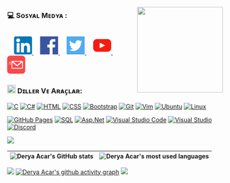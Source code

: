<a href="#" target="blank"> <img align="right" src="https://i.hizliresim.com/eazh7lo.png" height="200" width="200" /></a>

<h3 align="left">💻 Sᴏꜱʏᴀʟ Mᴇᴅʏᴀ :</h3>
</br>
&nbsp;&nbsp;&nbsp;
<a href="https://www.linkedin.com/in/derya-acar-aa5533230/">
    <picture>
        <source media="(prefers-color-scheme: dark)" srcset="https://github.com/deryaxacar/deryaxacar/blob/main/social/linkedin.png?raw=true">
        <img src="https://github.com/deryaxacar/deryaxacar/blob/main/social/linkedin..light.png?raw=true" width="42" height="42">
    </picture>
</a>
&nbsp;&nbsp;&nbsp;
<a href="https://www.facebook.com/people/Derya-Acar/pfbid02Mjij3PsnvX1XmzwCi5pJwYfXYVYXSA7AmPUYgXv4TyiYDi37daW8XC3oBD5YP4nHl/">
    <picture>
        <source media="(prefers-color-scheme: dark)" srcset="https://github.com/deryaxacar/deryaxacar/blob/main/social/facebook.png?raw=true">
        <img src="https://github.com/deryaxacar/deryaxacar/blob/main/social/facebook..light.png?raw=true" width="42" height="42">
    </picture>
</a>
&nbsp;&nbsp;&nbsp;
<a href="https://twitter.comderyaxacarr">
    <picture>
        <source media="(prefers-color-scheme: dark)" srcset="https://github.com/deryaxacar/deryaxacar/blob/main/social/twitter.png?raw=true">
        <img src="https://github.com/deryaxacar/deryaxacar/blob/main/social/twitter.light.png?raw=true" width="42" height="42">
    </picture>
</a>
&nbsp;&nbsp;&nbsp;
<a href="https://www.youtube.com/@jgphilpott">
    <picture>
        <source media="(prefers-color-scheme: dark)" srcset="https://github.com/deryaxacar/deryaxacar/blob/main/social/youtube.png?raw=true">
        <img src="https://github.com/deryaxacar/deryaxacar/blob/main/social/youtube..light.png?raw=true" width="42" height="42">
    </picture>
</a>
&nbsp;&nbsp;&nbsp;
<a href="https://www.gmail.com/derya41acar@gmail.com">
    <picture>
        <source media="(prefers-color-scheme: dark)" srcset="https://github.com/deryaxacar/deryaxacar/blob/main/social/email.png?raw=true">
        <img src="https://github.com/deryaxacar/deryaxacar/blob/main/social/email..light.png?raw=true" width="42" height="42">
    </picture>
</a>
<h3 align="left"><img src="https://media.giphy.com/media/IcnxGGAj0ubyB2r5M6/giphy.gif" width=20 height=20> Dɪʟʟᴇʀ Vᴇ Aʀᴀᴄ̧ʟᴀʀ:</h3>
<p>
<a href="#"><img alt="C" src="https://custom-icon-badges.demolab.com/badge/C-525DE9.svg?logo=c-in-hexagon&logoColor=white"></a>
<a href="#"><img alt="C#" src="https://custom-icon-badges.demolab.com/badge/C%23-525DE9.svg?logo=cs2&logoColor=white"></a>
<a href="#"><img alt="HTML" src="https://img.shields.io/badge/HTML-525DE9.svg?logo=html5&logoColor=white"></a>
<a href="#"><img alt="CSS" src="https://img.shields.io/badge/CSS-525DE9.svg?logo=css3&logoColor=white"></a>
<a href="#"><img alt="Bootstrap" src="https://img.shields.io/badge/Bootstrap-525DE9.svg?logo=bootstrap&logoColor=white"></a>
<a href="#"><img alt="Git" src="https://img.shields.io/badge/Git-525DE9.svg?logo=git&logoColor=white&style=flat"></a>
<a href="#"><img alt="Vim" src="https://img.shields.io/badge/Vim-525DE9.svg?logo=vim&logoColor=white&style=flat"></a>
<a href="#"><img alt="Ubuntu" src="https://img.shields.io/badge/Ubuntu-525DE9.svg?logo=ubuntu&logoColor=white&style=flat"></a>
<a href="#"><img alt="Linux" src="https://img.shields.io/badge/Linux-525DE9.svg?logo=linux&logoColor=white&style=flat"></a>
</a>
</p> 
<p>
<a href="#"><img alt="GitHub Pages" src="https://img.shields.io/badge/GitHub%20Pages-525DE9.svg?logo=github&logoColor=white"></a>
<a href="#"><img alt="SQL" src="https://custom-icon-badges.demolab.com/badge/SQL-525DE9.svg?logo=database&logoColor=white"></a>
<a href="#"><img alt="Asp.Net" src="https://custom-icon-badges.demolab.com/badge/Asp.net-525DE9.svg?logo=.net&logoColor=white"></a>
<a href="#"><img alt="Visual Studio Code" src="https://img.shields.io/badge/Visual%20Studio%20Code-525DE9.svg?logo=visual-studio-code&logoColor=white&style=flat"></a>
<a href="#"><img alt="Visual Studio" src="https://img.shields.io/badge/Visual%20Studio-525DE9.svg?logo=visual-studio&logoColor=white&style=flat"></a>
<a href="#"><img alt="Discord" src="https://img.shields.io/badge/-Discord-525DE9.svg?logo=discord&logoColor=white&style=flat"></a>
</p>

<img src="https://user-images.githubusercontent.com/73097560/115834477-dbab4500-a447-11eb-908a-139a6edaec5c.gif">
<div align="center">
    
| ![Derya Acar's GitHub stats](https://github-readme-stats.vercel.app/api?username=deryaxacar&theme=dark&show_icons=true&include_all_commits=false&count_private=true&layout=compact) | ![Derya Acar's most used languages](https://github-readme-stats.vercel.app/api/top-langs/?username=deryaxacar&theme=dark&hide_border=false&include_all_commits=false&count_private=true&layout=compact) |
|:-:|:-:|

</div>

<img src="https://user-images.githubusercontent.com/73097560/115834477-dbab4500-a447-11eb-908a-139a6edaec5c.gif"></a>
[![Derya Acar's github activity graph](https://github-readme-activity-graph.vercel.app/graph?username=deryaxacar&theme=merko)](https://github.com/deryaxacar/github-readme-activity-graph)
<img src="https://user-images.githubusercontent.com/73097560/115834477-dbab4500-a447-11eb-908a-139a6edaec5c.gif"></a>



